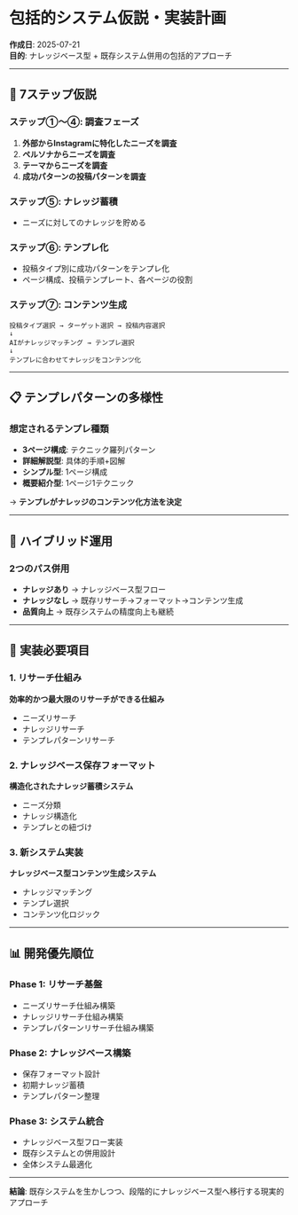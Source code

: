 # 包括的システム仮説・実装計画

**作成日**: 2025-07-21  
**目的**: ナレッジベース型 + 既存システム併用の包括的アプローチ

---

## 🎯 7ステップ仮説

### ステップ①〜④: 調査フェーズ
1. **外部からInstagramに特化したニーズを調査**
2. **ペルソナからニーズを調査**  
3. **テーマからニーズを調査**
4. **成功パターンの投稿パターンを調査**

### ステップ⑤: ナレッジ蓄積
- ニーズに対してのナレッジを貯める

### ステップ⑥: テンプレ化
- 投稿タイプ別に成功パターンをテンプレ化
- ページ構成、投稿テンプレート、各ページの役割

### ステップ⑦: コンテンツ生成
```
投稿タイプ選択 → ターゲット選択 → 投稿内容選択
↓
AIがナレッジマッチング → テンプレ選択
↓  
テンプレに合わせてナレッジをコンテンツ化
```

---

## 📋 テンプレパターンの多様性

### 想定されるテンプレ種類
- **3ページ構成**: テクニック羅列パターン
- **詳細解説型**: 具体的手順+図解
- **シンプル型**: 1ページ構成
- **概要紹介型**: 1ページ1テクニック

→ **テンプレがナレッジのコンテンツ化方法を決定**

---

## 🔄 ハイブリッド運用

### 2つのパス併用
- **ナレッジあり** → ナレッジベース型フロー  
- **ナレッジなし** → 既存リサーチ→フォーマット→コンテンツ生成
- **品質向上** → 既存システムの精度向上も継続

---

## 🚀 実装必要項目

### 1. リサーチ仕組み
**効率的かつ最大限のリサーチができる仕組み**
- ニーズリサーチ
- ナレッジリサーチ  
- テンプレパターンリサーチ

### 2. ナレッジベース保存フォーマット
**構造化されたナレッジ蓄積システム**
- ニーズ分類
- ナレッジ構造化
- テンプレとの紐づけ

### 3. 新システム実装
**ナレッジベース型コンテンツ生成システム**
- ナレッジマッチング
- テンプレ選択
- コンテンツ化ロジック

---

## 📊 開発優先順位

### Phase 1: リサーチ基盤
- ニーズリサーチ仕組み構築
- ナレッジリサーチ仕組み構築  
- テンプレパターンリサーチ仕組み構築

### Phase 2: ナレッジベース構築
- 保存フォーマット設計
- 初期ナレッジ蓄積
- テンプレパターン整理

### Phase 3: システム統合
- ナレッジベース型フロー実装
- 既存システムとの併用設計
- 全体システム最適化

---

**結論**: 既存システムを生かしつつ、段階的にナレッジベース型へ移行する現実的アプローチ